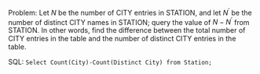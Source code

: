 Problem: Let $N$ be the number of CITY entries in STATION, and let $N^{\prime}$ be the number of distinct CITY names in STATION; 
query the value of $N-N^{\prime}$ from STATION. In other words, find the difference between the total number of CITY entries in the table and the number of distinct CITY entries in the table.

SQL: ``Select Count(City)-Count(Distinct City) from Station;``
